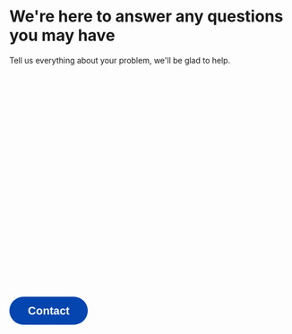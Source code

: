# We're here to answer any questions you may have

Tell us everything about your problem, we'll be glad to help.

<div class="hidden lg:block">
<div data-tf-widget="pLK67nqh" data-tf-iframe-props="title=Contact the Azure Crew" data-tf-medium="snippet" style="width:100%;height:400px;"></div><script src="//embed.typeform.com/next/embed.js"></script>
</div>

<div class="mt-10 flex justify-center lg:hidden">
<button data-tf-slider="pLK67nqh" data-tf-width="550" data-tf-iframe-props="title=Contact the Azure Crew" data-tf-medium="snippet" style="all:unset;font-family:Helvetica,Arial,sans-serif;display:inline-block;max-width:100%;white-space:nowrap;overflow:hidden;text-overflow:ellipsis;background-color:#0445AF;color:#FFFFFF;font-size:20px;border-radius:25px;padding:0 33px;font-weight:bold;height:50px;cursor:pointer;line-height:50px;text-align:center;margin:0;text-decoration:none;">Contact</button><script src="//embed.typeform.com/next/embed.js"></script>
</div>